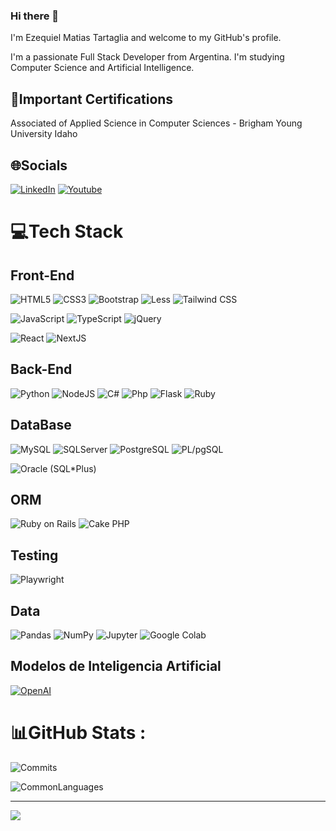 ### Hi there 👋 

I'm Ezequiel Matias Tartaglia and welcome to my GitHub's profile.

I'm a passionate Full Stack Developer from Argentina. I'm studying Computer Science and Artificial Intelligence.


## 📜Important Certifications

Associated of Applied Science in Computer Sciences - Brigham Young University Idaho

## 🌐Socials
[![LinkedIn](https://img.shields.io/badge/LinkedIn-%230077B5.svg?logo=linkedin&logoColor=white)](https://www.linkedin.com/in/ezequieltartaglia/)
[![Youtube](https://img.shields.io/badge/Youtube-%23E34F26.svg?logo=youtube&logoColor=white)](https://www.youtube.com/@ez-tech)

# 💻Tech Stack

## Front-End

![HTML5](https://img.shields.io/badge/Html5-%23E34F26?logo=Html5&logoColor=white) ![CSS3](https://img.shields.io/badge/Css3-%231572B6?logo=Css3&logoColor=white) ![Bootstrap](https://img.shields.io/badge/Bootstrap-%23563D7C?logo=Bootstrap&logoColor=white) ![Less](https://img.shields.io/badge/Less-%23E34F26?logo=Less&logoColor=white) ![Tailwind CSS](https://img.shields.io/badge/-Tailwind%20CSS-38B2AC?logo=tailwind-css&logoColor=white)
 

![JavaScript](https://img.shields.io/badge/Javascript-%23323330?logo=Javascript&logoColor=%23F7DF1E) ![TypeScript](https://img.shields.io/badge/Typescript-%23323330?logo=Typescript&logoColor=#007ACC) ![jQuery](https://img.shields.io/badge/JQuery-%230769AD?logo=JQuery&logoColor=white) 

![React](https://img.shields.io/badge/React-%2320232a?logo=React&logoColor=%2361DAFB) ![NextJS](https://img.shields.io/badge/Next.js-%2320232a?logo=Next.js&logoColor=white)

## Back-End

![Python](https://img.shields.io/badge/Python-3670A0?logo=Python&logoColor=ffdd54) ![NodeJS](https://img.shields.io/badge/Node.js-6DA55F?logo=Node.js&logoColor=white) ![C#](https://img.shields.io/badge/CSharp-%2300f?logo=CSharp&logoColor=white) ![Php](https://img.shields.io/badge/Php-%23563D7C?logo=php&logoColor=white) ![Flask](https://img.shields.io/badge/Flask-6DA55F?logo=flask&logoColor=black) ![Ruby](https://img.shields.io/badge/Ruby-%23CC0000?logo=Ruby&logoColor=white) 

## DataBase

![MySQL](https://img.shields.io/badge/Mysql-%2300f?logo=Mysql&logoColor=white) ![SQLServer](https://img.shields.io/badge/Microsoft%20SQL%20Server-grey?logo=Microsoft%20SQL%20Server&logoColor=white) ![PostgreSQL](https://img.shields.io/badge/PostgreSQL-%230769AD?logo=PostgreSQL&logoColor=white) ![PL/pgSQL](https://img.shields.io/badge/PL/pgSQL-%230769AD?logo=PostgreSQL&logoColor=white) 
 
![Oracle (SQL*Plus)](https://img.shields.io/badge/Oracle(SQL*Plus)-grey?logo=Oracle&logoColor=red) 



## ORM

![Ruby on Rails](https://img.shields.io/badge/Ruby%20on%20Rails-%23CC0000?logo=Ruby-on-Rails&logoColor=white) ![Cake PHP](https://img.shields.io/badge/Cake%20PHP-%23563D7C?logo=cakephp&logoColor=white)

## Testing

![Playwright](https://img.shields.io/badge/Playwright-%20-%231e1e1e?logo=Playwright&logoColor=white)

## Data

![Pandas](https://img.shields.io/badge/Pandas-%23150458?logo=Pandas&logoColor=white) ![NumPy](https://img.shields.io/badge/Numpy-%23013243?logo=Numpy&logoColor=white) ![Jupyter](https://img.shields.io/badge/Jupyter-%23323330?logo=Jupyter&logoColor=%23E34F26) ![Google Colab](https://img.shields.io/badge/Google%20Colab-%23323330?logo=Google%20Colab&logoColor=%23E34F26)

## Modelos de Inteligencia Artificial

[![OpenAI](https://img.shields.io/badge/OpenAI-API-%233367FF)](https://openai.com)

# 📊GitHub Stats :
![Commits](https://github-readme-streak-stats.herokuapp.com/?user=EzequielTartaglia&theme=radical&hide_border=false) 

![CommonLanguages](https://github-readme-stats.vercel.app/api/top-langs/?username=EzequielTartaglia&theme=radical&hide_border=false&include_all_commits=true&count_private=true&layout=compact)

---
[![](https://visitcount.itsvg.in/api?id=EzequielTartaglia&icon=0&color=0)](https://visitcount.itsvg.in)

